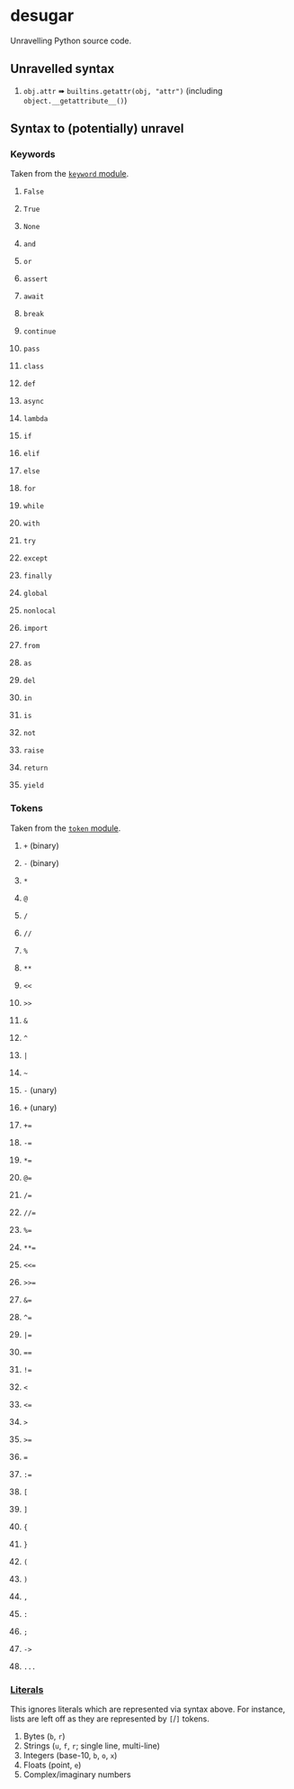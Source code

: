 # desugar
Unravelling Python source code.


## Unravelled syntax

1. `obj.attr` ➠ `builtins.getattr(obj, "attr")` (including `object.__getattribute__()`)


## Syntax to (potentially) unravel

### Keywords
Taken from the [`keyword` module](https://github.com/python/cpython/blob/v3.8.3/Lib/keyword.py).

1. `False`
1. `True`
1. `None`

1. `and`
1. `or`

1. `assert`
1. `await`

1. `break`
1. `continue`
1. `pass`

1. `class`
1. `def`
1. `async`
1. `lambda`

1. `if`
1. `elif`
1. `else`
1. `for`
1. `while`
1. `with`

1. `try`
1. `except`
1. `finally`

1. `global`
1. `nonlocal`

1. `import`
1. `from`
1. `as`

1. `del`
1. `in`
1. `is`
1. `not`

1. `raise`
1. `return`
1. `yield`

### Tokens
Taken from the [`token` module](https://github.com/python/cpython/blob/v3.8.3/Lib/token.py).

1. `+` (binary)
1. `-` (binary)
1. `*`
1. `@`
1. `/`
1. `//`
1. `%`
1. `**`
1. `<<`
1. `>>`
1. `&`
1. `^`
1. `|`

1. `~`
1. `-` (unary)
1. `+` (unary)

1. `+=`
1. `-=`
1. `*=`
1. `@=`
1. `/=`
1. `//=`
1. `%=`
1. `**=`
1. `<<=`
1. `>>=`
1. `&=`
1. `^=`
1. `|=`

1. `==`
1. `!=`
1. `<`
1. `<=`
1. `>`
1. `>=`

1. `=`
1. `:=`

1. `[`
1. `]`
1. `{`
1. `}`

1. `(`
1. `)`
1. `,`
1. `:`
1. `;`

1. `->`

1. `...`

### [Literals](https://docs.python.org/3.8/reference/lexical_analysis.html#literals)

This ignores literals which are represented via syntax above.
For instance, lists are left off as they are represented by `[`/`]` tokens.

1. Bytes (`b`, `r`)
1. Strings (`u`, `f`, `r`; single line, multi-line)
1. Integers (base-10, `b`, `o`, `x`)
1. Floats (point, `e`)
1. Complex/imaginary numbers
